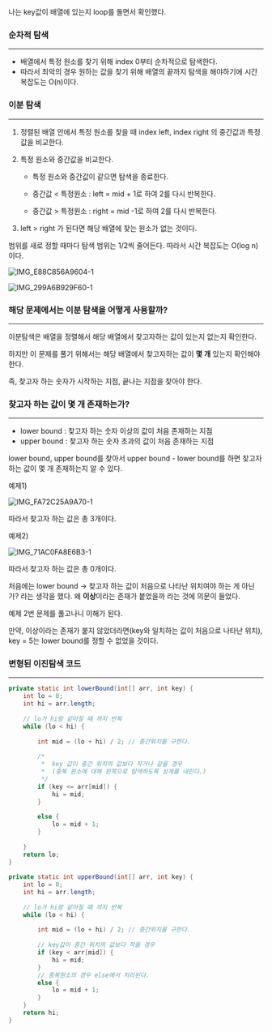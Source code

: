 나는 key값이 배열에 있는지 loop를 돌면서 확인했다.

### 순차적 탐색

---

* 배열에서 특정 원소를 찾기 위해 index 0부터 순차적으로 탐색한다.
* 따라서 최악의 경우 원하는 값을 찾기 위해 배열의 끝까지 탐색을 해야하기에 시간 복잡도는 O(n)이다.



### 이분 탐색

---

1. 정렬된 배열 안에서 특정 원소를 찾을 때 index left, index right 의 중간값과 특정값을 비교한다.

2. 특정 원소와 중간값을 비교한다.

   * 특정 원소와 중간값이 같으면 탐색을 종료한다.

   * 중간값 < 특정원소 : left = mid + 1로 하여 2를 다시 반복한다.
   * 중간값 > 특정원소 : right = mid -1로 하여 2를 다시 반복한다.

3. left > right 가 된다면 해당 배열에 찾는 원소가 없는 것이다.

범위를 새로 정할 때마다 탐색 범위는 1/2씩 줄어든다. 따라서 시간 복잡도는 O(log n)이다.

![IMG_E88C856A9604-1](https://user-images.githubusercontent.com/88534959/222423081-d1202ec9-aaef-4a38-b41e-6281f03eff34.jpeg)

![IMG_299A6B929F60-1](https://user-images.githubusercontent.com/88534959/222426291-ced61a69-4e8a-4428-a0db-d6b959c243d1.jpeg)



### 해당 문제에서는 이분 탐색을 어떻게 사용할까?

----

이분탐색은 배열을 정렬해서 해당 배열에서 찾고자하는 값이 있는지 없는지 확인한다.

하지만 이 문제를 풀기 위해서는 해당 배열에서 찾고자하는 값이 **몇 개** 있는지 확인해야 한다.

즉, 찾고자 하는 숫자가 시작하는 지점, 끝나는 지점을 찾아야 한다.



### 찾고자 하는 값이 몇 개 존재하는가?

---

* lower bound : 찾고자 하는 숫자 이상의 값이 처음 존재하는 지점
* upper bound : 찾고자 하는 숫자 초과의 값이 처음 존재하는 지점

lower bound, upper bound를 찾아서 upper bound - lower bound를 하면 찾고자 하는 값이 몇 개 존재하는지 알 수 있다.

예제1)

![IMG_FA72C25A9A70-1](https://user-images.githubusercontent.com/88534959/222429686-de1ae98a-2d18-49af-bec9-419b51992970.jpeg)

따라서 찾고자 하는 값은 총 3개이다.



예제2)

![IMG_71AC0FA8E6B3-1](https://user-images.githubusercontent.com/88534959/222429527-08276d27-75f3-48af-9fe5-54ba86c4ea5f.jpeg)



따라서 찾고자 하는 값은 총 0개이다.



처음에는 lower bound -> 찾고자 하는 값이 처음으로 나타난 위치여야 하는 게 아닌가? 라는 생각을 했다. 왜 **이상**이라는 존재가 붙었을까 라는 것에 의문이 들었다.



예제 2번 문제를 풀고나니 이해가 된다.

만약, 이상이라는 존재가 붙지 않았더라면(key와 일치하는 값이 처음으로 나타난 위치), key = 5는 lower bound를 정할 수 없었을 것이다.



### 변형된 이진탐색 코드

---



```java
private static int lowerBound(int[] arr, int key) {
	int lo = 0; 
	int hi = arr.length; 
 
	// lo가 hi랑 같아질 때 까지 반복
	while (lo < hi) {
 
		int mid = (lo + hi) / 2; // 중간위치를 구한다.
 
		/*
		 *  key 값이 중간 위치의 값보다 작거나 같을 경우
		 *  (중복 원소에 대해 왼쪽으로 탐색하도록 상계를 내린다.)
		 */
		if (key <= arr[mid]) {
			hi = mid;
		}
 
		else {
			lo = mid + 1;
		}
 
	}
	return lo;
}
 
private static int upperBound(int[] arr, int key) {
	int lo = 0; 
	int hi = arr.length; 
 
	// lo가 hi랑 같아질 때 까지 반복
	while (lo < hi) {
 
		int mid = (lo + hi) / 2; // 중간위치를 구한다.
 
		// key값이 중간 위치의 값보다 작을 경우
		if (key < arr[mid]) {
			hi = mid;
		}
		// 중복원소의 경우 else에서 처리된다.
		else {
			lo = mid + 1;
		}
	}
	return hi;
}
```

